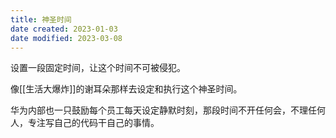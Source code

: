 ```yaml
---
title: 神圣时间
date created: 2023-01-03
date modified: 2023-03-08
---
```


设置一段固定时间，让这个时间不可被侵犯。

像[[生活大爆炸]]的谢耳朵那样去设定和执行这个神圣时间。

华为内部也一只鼓励每个员工每天设定静默时刻，那段时间不开任何会，不理任何人，专注写自己的代码干自己的事情。
